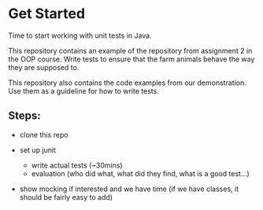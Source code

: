 # Get Started

Time to start working with unit tests in Java.

This repository contains an example of the repository from assignment 2 in the OOP course. 
Write tests to ensure that the farm animals behave the way they are supposed to. 

This repository also contains the code examples from our demonstration. Use them as a guideline for how to write tests.

## Steps:
- clone this repo
- set up junit
	- write actual tests (~30mins)
	- evaluation (who did what, what did they find, what is a good test...)
	
- show mocking if interested and we have time (if we have classes, it should be fairly easy to add)

